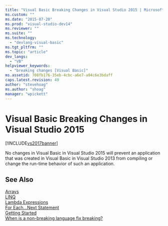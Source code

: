 ```yaml
---
title: "Visual Basic Breaking Changes in Visual Studio 2015 | Microsoft Docs"
ms.custom: ""
ms.date: "2015-07-20"
ms.prod: "visual-studio-dev14"
ms.reviewer: ""
ms.suite: ""
ms.technology: 
  - "devlang-visual-basic"
ms.tgt_pltfrm: ""
ms.topic: "article"
dev_langs: 
  - "VB"
helpviewer_keywords: 
  - "breaking changes [Visual Basic]"
ms.assetid: 708fb176-35eb-4cbc-a6e7-a04c6e3bdaff
caps.latest.revision: 49
author: "stevehoag"
ms.author: "shoag"
manager: "wpickett"
---
```

# Visual Basic Breaking Changes in Visual Studio 2015
[!INCLUDE[vs2017banner](../../includes/vs2017banner.md)]

No changes in Visual Basic in Visual Studio 2015 will prevent an application that was created in Visual Basic in Visual Studio 2013 from compiling or change the run-time behavior of such an application.  
  
## See Also  
 [Arrays](../../visual-basic/programming-guide/language-features/arrays/index.md)   
 [LINQ](../../visual-basic/programming-guide/language-features/linq/index.md)   
 [Lambda Expressions](../../visual-basic/programming-guide/language-features/procedures/lambda-expressions.md)   
 [For Each...Next Statement](../../visual-basic/language-reference/statements/for-each-next-statement.md)   
 [Getting Started](../../visual-basic/getting-started/index.md)   
 [When is a non-breaking language fix breaking?](http://go.microsoft.com/fwlink/?LinkId=259542)